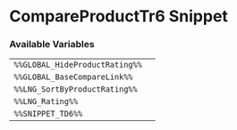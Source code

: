 # CompareProductTr6 Snippet

### Available Variables
|||
|---|---|
| `%%GLOBAL_HideProductRating%%` |
| `%%GLOBAL_BaseCompareLink%%` |
| `%%LNG_SortByProductRating%%` |
| `%%LNG_Rating%%` |
| `%%SNIPPET_TD6%%` |
